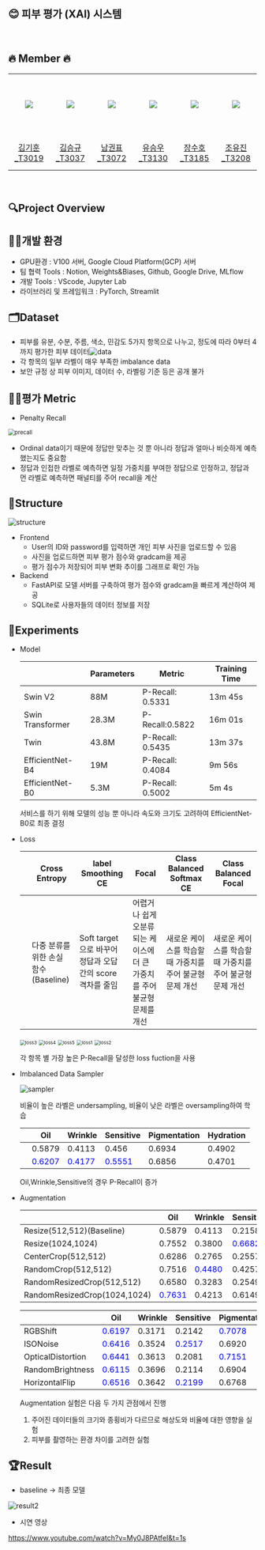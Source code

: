 ## 😊 피부 평가 (XAI) 시스템

&nbsp; 
## 🔥 Member 🔥
<table>
  <tr height="125px">
    <td align="center" width="120px">
      <a href="https://github.com/kimkihoon0515"><img src="https://avatars.githubusercontent.com/kimkihoon0515"/></a>
    </td>
    <td align="center" width="120px">
      <a href="https://github.com/ed-kyu"><img src="https://avatars.githubusercontent.com/ed-kyu"/></a>
    </td>
    <td align="center" width="120px">
      <a href="https://github.com/GwonPyo"><img src="https://avatars.githubusercontent.com/GwonPyo"/></a>
    </td>
    <td align="center" width="120px">
      <a href="https://github.com/ysw2946"><img src="https://avatars.githubusercontent.com/ysw2946"/></a>
    </td>
    <td align="center" width="120px">
      <a href="https://github.com/jsh0551"><img src="https://avatars.githubusercontent.com/jsh0551"/></a>
    </td>
    <td align="center" width="120px">
      <a href="https://github.com/YJ0522771"><img src="https://avatars.githubusercontent.com/YJ0522771"/></a>
    </td>

  </tr>
  <tr height="70px">
    <td align="center" width="120px">
      <a href="https://github.com/kimkihoon0515">김기훈_T3019</a>
    </td>
    <td align="center" width="120px">
      <a href="https://github.com/ed-kyu">김승규_T3037</a>
    </td>
    <td align="center" width="120px">
      <a href="https://github.com/GwonPyo">남권표_T3072</a>
    </td>
    <td align="center" width="120px">
      <a href="https://github.com/ysw2946">유승우_T3130</a>
    </td>
    <td align="center" width="120px">
      <a href="https://github.com/jsh0551">장수호_T3185</a>
    </td>
    <td align="center" width="120px">
      <a href="https://github.com/YJ0522771">조유진_T3208</a>
    </td>
  </tr>
</table>

&nbsp; 

## 🔍Project Overview

## 👩‍🏫개발 환경
- GPU환경 : V100 서버, Google Cloud Platform(GCP) 서버
- 팀 협력 Tools : Notion, Weights&Biases, Github, Google Drive, MLflow
- 개발 Tools : VScode, Jupyter Lab
- 라이브러리 및 프레임워크 : PyTorch, Streamlit

## 🗂️Dataset

- 피부를 유분, 수분, 주름, 색소, 민감도 5가지 항목으로 나누고, 정도에 따라 0부터 4까지 평가한 피부 데이터![data](.\readme_file\data.jpg)
- 각 항목의 일부 라벨이 매우 부족한 imbalance data
- 보안 규정 상 피부 이미지, 데이터 수, 라벨링 기준 등은 공개 불가

## 👨‍🏫평가 Metric

- Penalty Recall

<img src="C:.\readme_file\precall.jpg" alt="precall" style="zoom:80%;" />

- Ordinal data이기 때문에 정답만 맞추는 것 뿐 아니라 정답과 얼마나 비슷하게 예측했는지도 중요함
- 정답과 인접한 라벨로 예측하면 일정 가중치를 부여한 정답으로 인정하고, 정답과 먼 라벨로 예측하면 패널티를 주어 recall을 계산

## 🧱Structure

![structure](.\readme_file\structure.jpg)

* Frontend
  * User의 ID와 password를 입력하면 개인 피부 사진을 업로드할 수 있음
  * 사진을 업로드하면 피부 평가 점수와 gradcam을 제공
  * 평가 점수가 저장되어 피부 변화 추이를 그래프로 확인 가능
* Backend
  * FastAPI로 모델 서버를 구축하여 평가 점수와 gradcam을 빠르게 계산하여 제공
  * SQLite로 사용자들의 데이터 정보를 저장

## 🧪Experiments

- Model

  |                  | Parameters | Metric           | Training Time |
  | ---------------- | ---------- | ---------------- | ------------- |
  | Swin V2          | 88M        | P-Recall: 0.5331 | 13m 45s       |
  | Swin Transformer | 28.3M      | P-Recall:0.5822  | 16m 01s       |
  | Twin             | 43.8M      | P-Recall: 0.5435 | 13m 37s       |
  | EfficientNet-B4  | 19M        | P-Recall: 0.4084 | 9m 56s        |
  | EfficientNet-B0  | 5.3M       | P-Recall: 0.5002 | 5m 4s         |

  서비스를 하기 위해 모델의 성능 뿐 아니라 속도와 크기도 고려하여 EfficientNet-B0로 최종 결정

- Loss

  |      | Cross Entropy                        | label Smoothing CE                                       | Focal                                                        | Class Balanced Softmax CE                                | Class Balanced Focal                                     |
  | ---- | ------------------------------------ | -------------------------------------------------------- | ------------------------------------------------------------ | -------------------------------------------------------- | -------------------------------------------------------- |
  |      | 다중 분류를 위한 손실 함수(Baseline) | Soft target으로 바꾸어 정답과 오답간의 score 격차를 줄임 | 어렵거나 쉽게 오분류되는 케이스에 더 큰 가중치를 주어 불균형 문제를 개선 | 새로운 케이스를 학습할 때 가중치를 주어 불균형 문제 개선 | 새로운 케이스를 학습할 때 가중치를 주어 불균형 문제 개선 |

  <img src=".\readme_file\loss3.jpg" alt="loss3" style="zoom:67%;" />

  <img src=".\readme_file\loss4.jpg" alt="loss4" style="zoom:67%;" />

  <img src=".\readme_file\loss5.jpg" alt="loss5" style="zoom:67%;" />

  <img src=".\readme_file\loss1.jpg" alt="loss1" style="zoom:67%;" />

  <img src=".\readme_file\loss2.jpg" alt="loss2" style="zoom:67%;" />

  각 항목 별 가장 높은 P-Recall을 달성한 loss fuction을 사용

- Imbalanced Data Sampler

  ![sampler](.\readme_file\sampler.jpg)

  비율이 높은 라벨은 undersampling, 비율이 낮은 라벨은 oversampling하여 학습

  |      | Oil                                    | Wrinkle                                | Sensitive                              | Pigmentation | Hydration |
  | ---- | -------------------------------------- | -------------------------------------- | -------------------------------------- | ------------ | --------- |
  |      | 0.5879                                 | 0.4113                                 | 0.456                                  | 0.6934       | 0.4902    |
  |      | <span style="color:blue">0.6207</span> | <span style="color:blue">0.4177</span> | <span style="color:blue">0.5551</span> | 0.6856       | 0.4701    |

  Oil,Wrinkle,Sensitive의 경우 P-Recall이 증가

  <span style="color:blue">

  </span>

- Augmentation

  |                              | Oil                                    | Wrinkle                                | Sensitive                              | Pigmentation                           | Hydration                              |
  | ---------------------------- | -------------------------------------- | -------------------------------------- | -------------------------------------- | -------------------------------------- | -------------------------------------- |
  | Resize(512,512)(Baseline)    | 0.5879                                 | 0.4113                                 | 0.2158                                 | 0.6934                                 | 0.4908                                 |
  | Resize(1024,1024)            | 0.7552                                 | 0.3800                                 | <span style="color:blue">0.6682</span> | <span style="color:blue">0.8018</span> | 0.2022                                 |
  | CenterCrop(512,512)          | 0.6286                                 | 0.2765                                 | 0.2557                                 | 0.6671                                 | 0.4686                                 |
  | RandomCrop(512,512)          | 0.7516                                 | <span style="color:blue">0.4480</span> | 0.4257                                 | <span style="color:blue">0.7460</span> | 0.4745                                 |
  | RandomResizedCrop(512,512)   | 0.6580                                 | 0.3283                                 | 0.2549                                 | 0.7324                                 | <span style="color:blue">0.5125</span> |
  | RandomResizedCrop(1024,1024) | <span style="color:blue">0.7631</span> | 0.4213                                 | 0.6149                                 | 0.7803                                 | 0.2181                                 |

  |                   | Oil                                    | Wrinkle | Sensitive                              | Pigmentation                           | Hydration                              |
  | ----------------- | -------------------------------------- | ------- | -------------------------------------- | -------------------------------------- | -------------------------------------- |
  | RGBShift          | <span style="color:blue">0.6197</span> | 0.3171  | 0.2142                                 | <span style="color:blue">0.7078</span> | <span style="color:blue">0.5035</span> |
  | ISONoise          | <span style="color:blue">0.6416</span> | 0.3524  | <span style="color:blue">0.2517</span> | 0.6920                                 | 0.4390                                 |
  | OpticalDistortion | <span style="color:blue">0.6441</span> | 0.3613  | 0.2081                                 | <span style="color:blue">0.7151</span> | 0.4653                                 |
  | RandomBrightness  | <span style="color:blue">0.6115</span> | 0.3696  | 0.2114                                 | 0.6904                                 | 0.4637                                 |
  | HorizontalFlip    | <span style="color:blue">0.6516</span> | 0.3642  | <span style="color:blue">0.2199</span> | 0.6768                                 | 0.3491                                 |

  Augmentation 실험은 다음 두 가지 관점에서 진행

  1) 주어진 데이터들의 크기와 종횡비가 다르므로 해상도와 비율에 대한 영향을 실험
  2) 피부를 촬영하는 환경 차이를 고려한 실험

  

  

## 🏆Result

- baseline -> 최종 모델

![result2](.\readme_file\result2.jpg)

- 시연 영상

https://www.youtube.com/watch?v=My0J8PAtfeI&t=1s
